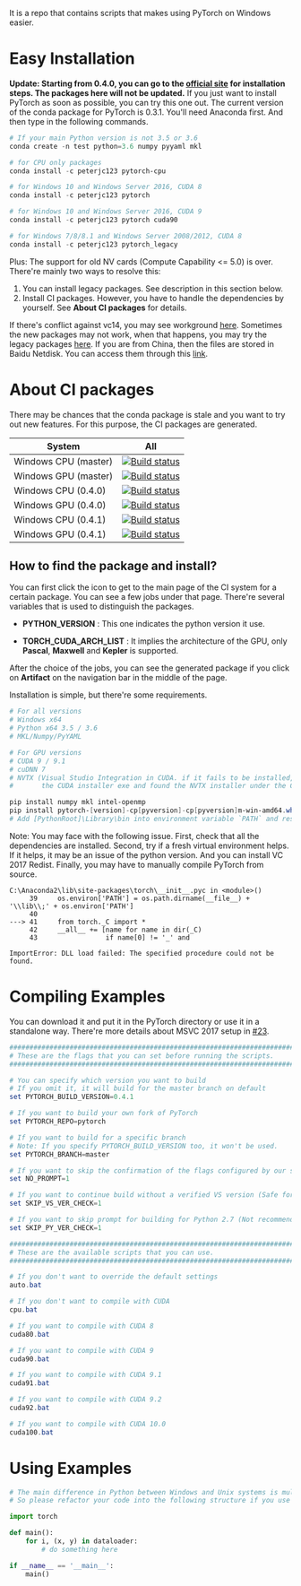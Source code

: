It is a repo that contains scripts that makes using PyTorch on Windows easier.

# Easy Installation
**Update: Starting from 0.4.0, you can go to the [official site](http://pytorch.org) for installation steps. The packages here will not be updated.**
If you just want to install PyTorch as soon as possible, you can try this one out.
The current version of the conda package for PyTorch is 0.3.1.
You'll need Anaconda first. And then type in the following commands.
```Powershell
# If your main Python version is not 3.5 or 3.6
conda create -n test python=3.6 numpy pyyaml mkl

# for CPU only packages
conda install -c peterjc123 pytorch-cpu

# for Windows 10 and Windows Server 2016, CUDA 8
conda install -c peterjc123 pytorch

# for Windows 10 and Windows Server 2016, CUDA 9
conda install -c peterjc123 pytorch cuda90

# for Windows 7/8/8.1 and Windows Server 2008/2012, CUDA 8
conda install -c peterjc123 pytorch_legacy
```
Plus: The support for old NV cards (Compute Capability <= 5.0) is over. 
There're mainly two ways to resolve this:
1. You can install legacy packages. See description in this section below.
2. Install CI packages. However, you have to handle the dependencies by yourself. See __About CI packages__ for details.

If there's conflict against vc14, you may see workground [here](https://github.com/peterjc123/pytorch-scripts/issues/3).
Sometimes the new packages may not work, when that happens, you may try the legacy packages [here](https://drive.google.com/drive/folders/0B-X0-FlSGfCYdTNldW02UGl4MXM?usp=sharing). If you are from China, then the files are stored in Baidu Netdisk. You can access them through this [link](https://pan.baidu.com/s/1dF6ayLr).

# About CI packages

There may be chances that the conda package is stale and you want to try out new features. For this purpose, the CI packages are generated. 

| System                   | All                                      |
| ------------------------ | ---------------------------------------- |
| Windows CPU (master)     | [![Build status](https://ci.appveyor.com/api/projects/status/8xiih9d2w4pwnq4k/branch/windows-full?svg=true)](https://ci.appveyor.com/project/peterjc123/pytorch/branch/windows-full) |
| Windows GPU (master)     | [![Build status](https://ci.appveyor.com/api/projects/status/y6geguaq83igjh58/branch/windows-full?svg=true)](https://ci.appveyor.com/project/peterjc123/pytorch-elheu/branch/windows-full) |
| Windows CPU (0.4.0)      | [![Build status](https://ci.appveyor.com/api/projects/status/8xiih9d2w4pwnq4k/branch/v0.4.0?svg=true)](https://ci.appveyor.com/project/peterjc123/pytorch/branch/v0.4.0) |
| Windows GPU (0.4.0)      | [![Build status](https://ci.appveyor.com/api/projects/status/y6geguaq83igjh58/branch/v0.4.0?svg=true)](https://ci.appveyor.com/project/peterjc123/pytorch-elheu/branch/v0.4.0) |
| Windows CPU (0.4.1)      | [![Build status](https://ci.appveyor.com/api/projects/status/8xiih9d2w4pwnq4k/branch/v0.4.1?svg=true)](https://ci.appveyor.com/project/peterjc123/pytorch/branch/v0.4.1) |
| Windows GPU (0.4.1)      | [![Build status](https://ci.appveyor.com/api/projects/status/y6geguaq83igjh58/branch/v0.4.1?svg=true)](https://ci.appveyor.com/project/peterjc123/pytorch-elheu/branch/v0.4.1) |

## How to find the package and install?

You can first click the icon to get to the main page of the CI system for a certain package. You can see a few jobs under that page. There're several variables that is used to distinguish the packages.


- **PYTHON_VERSION** : This one indicates the python version it use. 


- **TORCH\_CUDA\_ARCH\_LIST** : It implies the architecture of the GPU, only **Pascal**, **Maxwell** and **Kepler** is supported.

After the choice of the jobs, you can see the generated package if you click on **Artifact** on the navigation bar in the middle of the page.

Installation is simple, but there're some requirements.

```powershell
# For all versions
# Windows x64
# Python x64 3.5 / 3.6
# MKL/Numpy/PyYAML

# For GPU versions
# CUDA 9 / 9.1
# cuDNN 7
# NVTX (Visual Studio Integration in CUDA. if it fails to be installed, you can extract
#       the CUDA installer exe and found the NVTX installer under the CUDAVisualStudioIntegration)

pip install numpy mkl intel-openmp
pip install pytorch-[version]-cp[pyversion]-cp[pyversion]m-win-amd64.whl
# Add [PythonRoot]\Library\bin into environment variable `PATH` and restart command prompt before using.
```

Note: You may face with the following issue. First, check that all the dependencies are installed. Second, try if a fresh virtual environment helps. If it helps, it may be an issue of the python version. And you can install VC 2017 Redist. Finally, you may have to manually compile PyTorch from source.

```pytb
C:\Anaconda2\lib\site-packages\torch\__init__.pyc in <module>()
     39     os.environ['PATH'] = os.path.dirname(__file__) + '\\lib\\;' + os.environ['PATH']
     40
---> 41     from torch._C import *
     42     __all__ += [name for name in dir(_C)
     43                 if name[0] != '_' and

ImportError: DLL load failed: The specified procedure could not be found.
```

# Compiling Examples
You can download it and put it in the PyTorch directory or use it in a standalone way.
There're more details about MSVC 2017 setup in [#23](https://github.com/peterjc123/pytorch-scripts/issues/23).
```Powershell
################################################################################
# These are the flags that you can set before running the scripts.
################################################################################

# You can specify which version you want to build
# If you omit it, it will build for the master branch on default
set PYTORCH_BUILD_VERSION=0.4.1

# If you want to build your own fork of PyTorch
set PYTORCH_REPO=pytorch

# If you want to build for a specific branch
# Note: If you specify PYTORCH_BUILD_VERSION too, it won't be used.
set PYTORCH_BRANCH=master

# If you want to skip the confirmation of the flags configured by our script
set NO_PROMPT=1

# If you want to continue build without a verified VS version (Safe for CPU builds)
set SKIP_VS_VER_CHECK=1

# If you want to skip prompt for building for Python 2.7 (Not recommended)
set SKIP_PY_VER_CHECK=1

################################################################################
# These are the available scripts that you can use.
################################################################################

# If you don't want to override the default settings
auto.bat

# If you don't want to compile with CUDA
cpu.bat

# If you want to compile with CUDA 8
cuda80.bat

# If you want to compile with CUDA 9
cuda90.bat

# If you want to compile with CUDA 9.1
cuda91.bat

# If you want to compile with CUDA 9.2
cuda92.bat

# If you want to compile with CUDA 10.0
cuda100.bat

```

# Using Examples
```Python
# The main difference in Python between Windows and Unix systems is multiprocessing
# So please refactor your code into the following structure if you use DataLoader

import torch

def main():
    for i, (x, y) in dataloader:
        # do something here

if __name__ == '__main__':
    main()
```
